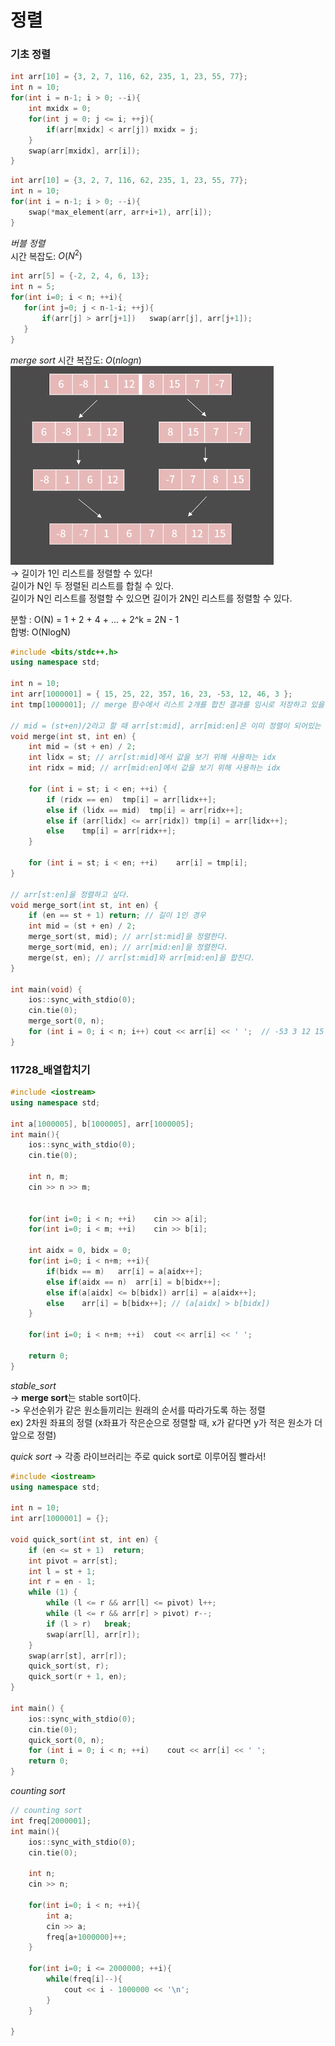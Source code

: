 # 정렬
### 기초 정렬
```cpp
int arr[10] = {3, 2, 7, 116, 62, 235, 1, 23, 55, 77};
int n = 10;
for(int i = n-1; i > 0; --i){
    int mxidx = 0;
    for(int j = 0; j <= i; ++j){
        if(arr[mxidx] < arr[j]) mxidx = j;
    }
    swap(arr[mxidx], arr[i]);
}
```

```cpp
int arr[10] = {3, 2, 7, 116, 62, 235, 1, 23, 55, 77};
int n = 10;
for(int i = n-1; i > 0; --i){
    swap(*max_element(arr, arr+i+1), arr[i]);
}
```

*버블 정렬*  
시간 복잡도:  $O(N^2)$  
 ```cpp
int arr[5] = {-2, 2, 4, 6, 13};
int n = 5;
for(int i=0; i < n; ++i){
    for(int j=0; j < n-1-i; ++j){
        if(arr[j] > arr[j+1])   swap(arr[j], arr[j+1]);
    }
}
 ```  

*merge sort*
시간 복잡도: $O(nlogn)$  
![alt text](image.png)  
-> 길이가 1인 리스트를 정렬할 수 있다!  
길이가 N인 두 정렬된 리스트를 합칠 수 있다.  
길이가 N인 리스트를 정렬할 수 있으면 길이가 2N인 리스트를 정렬할 수 있다.  

분할 : O(N) = 1 + 2 + 4 + ... + 2^k = 2N - 1  
합병: O(NlogN)

```cpp
#include <bits/stdc++.h>
using namespace std;

int n = 10;
int arr[1000001] = { 15, 25, 22, 357, 16, 23, -53, 12, 46, 3 };
int tmp[1000001]; // merge 함수에서 리스트 2개를 합친 결과를 임시로 저장하고 있을 변수

// mid = (st+en)/2라고 할 때 arr[st:mid], arr[mid:en]은 이미 정렬이 되어있는 상태일 때 arr[st:mid]와 arr[mid:en]을 합친다.
void merge(int st, int en) {
    int mid = (st + en) / 2;
    int lidx = st; // arr[st:mid]에서 값을 보기 위해 사용하는 idx
    int ridx = mid; // arr[mid:en]에서 값을 보기 위해 사용하는 idx

    for (int i = st; i < en; ++i) {
        if (ridx == en)  tmp[i] = arr[lidx++];
        else if (lidx == mid)  tmp[i] = arr[ridx++];
        else if (arr[lidx] <= arr[ridx]) tmp[i] = arr[lidx++];
        else    tmp[i] = arr[ridx++];
    }

    for (int i = st; i < en; ++i)    arr[i] = tmp[i];
}

// arr[st:en]을 정렬하고 싶다.
void merge_sort(int st, int en) {
    if (en == st + 1) return; // 길이 1인 경우
    int mid = (st + en) / 2;
    merge_sort(st, mid); // arr[st:mid]을 정렬한다.
    merge_sort(mid, en); // arr[mid:en]을 정렬한다.
    merge(st, en); // arr[st:mid]와 arr[mid:en]을 합친다.
}

int main(void) {
    ios::sync_with_stdio(0);
    cin.tie(0);
    merge_sort(0, n);
    for (int i = 0; i < n; i++) cout << arr[i] << ' ';  // -53 3 12 15 16 22 23 25 46 357
}
```

### 11728_배열합치기  
```cpp
#include <iostream>
using namespace std;

int a[1000005], b[1000005], arr[1000005];
int main(){
    ios::sync_with_stdio(0);
    cin.tie(0);

    int n, m;
    cin >> n >> m;


    for(int i=0; i < n; ++i)    cin >> a[i];
    for(int i=0; i < m; ++i)    cin >> b[i];
    
    int aidx = 0, bidx = 0;
    for(int i=0; i < n+m; ++i){
        if(bidx == m)   arr[i] = a[aidx++];
        else if(aidx == n)  arr[i] = b[bidx++];
        else if(a[aidx] <= b[bidx]) arr[i] = a[aidx++];
        else    arr[i] = b[bidx++]; // (a[aidx] > b[bidx])   
    }

    for(int i=0; i < n+m; ++i)  cout << arr[i] << ' ';

    return 0;
}
```
*stable_sort*  
-> **merge sort**는 stable sort이다.  
-> 우선순위가 같은 원소들끼리는 원래의 순서를 따라가도록 하는 정렬  
ex) 2차원 좌표의 정렬 (x좌표가 작은순으로 정렬할 때, x가 같다면 y가 적은 원소가 더 앞으로 정렬)  

*quick sort*
-> 각종 라이브러리는 주로 quick sort로 이루어짐 빨라서!  

```cpp
#include <iostream>
using namespace std;

int n = 10;
int arr[1000001] = {};

void quick_sort(int st, int en) {
    if (en <= st + 1)  return;
    int pivot = arr[st];
    int l = st + 1;
    int r = en - 1;
    while (1) {
        while (l <= r && arr[l] <= pivot) l++;
        while (l <= r && arr[r] > pivot) r--;
        if (l > r)   break;
        swap(arr[l], arr[r]);
    }
    swap(arr[st], arr[r]);
    quick_sort(st, r);
    quick_sort(r + 1, en);
}

int main() {
    ios::sync_with_stdio(0);
    cin.tie(0);
    quick_sort(0, n);
    for (int i = 0; i < n; ++i)    cout << arr[i] << ' ';
    return 0;
}
```
*counting sort*
```cpp
// counting sort
int freq[2000001];
int main(){
    ios::sync_with_stdio(0);
    cin.tie(0);

    int n;
    cin >> n;

    for(int i=0; i < n; ++i){
        int a;
        cin >> a;
        freq[a+1000000]++;
    }

    for(int i=0; i <= 2000000; ++i){
        while(freq[i]--){
            cout << i - 1000000 << '\n';
        }
    }

}
```
